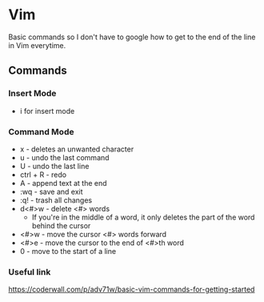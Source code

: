 # Vim

Basic commands so I don't have to google how to get to the end of the line in Vim everytime.

## Commands

### Insert Mode
  * i for insert mode

### Command Mode

  * x - deletes an unwanted character
  * u - undo the last command
  * U - undo the last line
  * ctrl + R - redo
  * A - append text at the end
  * :wq - save and exit
  * :q! - trash all changes
  * d<#>w - delete <#> words
    * If you're in the middle of a word, it only deletes the part of the word behind the cursor
  * <#>w - move the cursor <#> words forward
  * <#>e - move the cursor to the end of <#>th word
  * 0 - move to the start of a line

### Useful link

https://coderwall.com/p/adv71w/basic-vim-commands-for-getting-started
